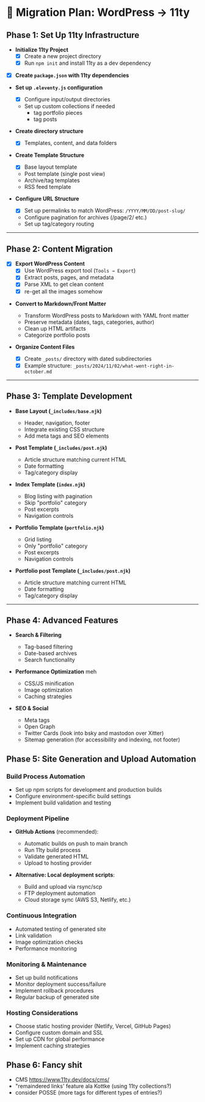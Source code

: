 # 🚀 Migration Plan: WordPress → 11ty

## Phase 1: Set Up 11ty Infrastructure

- **Initialize 11ty Project**
  -[x] Create a new project directory
  -[x] Run `npm init` and install 11ty as a dev dependency
-[x] **Create `package.json` with 11ty dependencies**
- **Set up `.eleventy.js` configuration**
  -[x] Configure input/output directories
  - Set up custom collections if needed
    - tag portfolio pieces
    - tag posts
- **Create directory structure**
  -[x] Templates, content, and data folders

- **Create Template Structure**
  -[x] Base layout template
  - Post template (single post view)
  - Archive/tag templates
  - RSS feed template

- **Configure URL Structure**
  -[x] Set up permalinks to match WordPress: `/YYYY/MM/DD/post-slug/`
  - Configure pagination for archives (/page/2/ etc.)
  - Set up tag/category routing

---

## Phase 2: Content Migration

-[x] **Export WordPress Content**
  -[x] Use WordPress export tool (`Tools → Export`)
  -[x] Extract posts, pages, and metadata
  -[x] Parse XML to get clean content
  -[x] re-get all the images somehow

- **Convert to Markdown/Front Matter**
  - Transform WordPress posts to Markdown with YAML front matter
  - Preserve metadata (dates, tags, categories, author)
  - Clean up HTML artifacts
  - Categorize portfolio posts

- **Organize Content Files**
  -[x] Create `_posts/` directory with dated subdirectories
  -[x] Example structure: `_posts/2024/11/02/what-went-right-in-october.md`

---

## Phase 3: Template Development

- **Base Layout (`_includes/base.njk`)**
  - Header, navigation, footer
  - Integrate existing CSS structure
  - Add meta tags and SEO elements

- **Post Template (`_includes/post.njk`)**
  - Article structure matching current HTML
  - Date formatting
  - Tag/category display

- **Index Template (`index.njk`)**
  - Blog listing with pagination
  - Skip "portfolio" category
  - Post excerpts
  - Navigation controls

- **Portfolio Template (`portfolio.njk`)**
  - Grid listing
  - Only "portfolio" category
  - Post excerpts
  - Navigation controls

- **Portfolio post Template (`_includes/post.njk`)**
  - Article structure matching current HTML
  - Date formatting
  - Tag/category display

---

## Phase 4: Advanced Features

- **Search & Filtering**
  - Tag-based filtering
  - Date-based archives
  - Search functionality

- **Performance Optimization** meh
  - CSS/JS minification
  - Image optimization
  - Caching strategies

- **SEO & Social**
  - Meta tags
  - Open Graph
  - Twitter Cards (look into bsky and mastodon over Xitter)
  - Sitemap generation (for accessibility and indexing, not footer)

## Phase 5: Site Generation and Upload Automation

### Build Process Automation
- Set up npm scripts for development and production builds
- Configure environment-specific build settings
- Implement build validation and testing

### Deployment Pipeline
- **GitHub Actions** (recommended):
  - Automatic builds on push to main branch
  - Run 11ty build process
  - Validate generated HTML
  - Upload to hosting provider
  
- **Alternative: Local deployment scripts**:
  - Build and upload via rsync/scp
  - FTP deployment automation
  - Cloud storage sync (AWS S3, Netlify, etc.)

### Continuous Integration
- Automated testing of generated site
- Link validation
- Image optimization checks
- Performance monitoring

### Monitoring & Maintenance
- Set up build notifications
- Monitor deployment success/failure
- Implement rollback procedures
- Regular backup of generated site

### Hosting Considerations
- Choose static hosting provider (Netlify, Vercel, GitHub Pages)
- Configure custom domain and SSL
- Set up CDN for global performance
- Implement caching strategies

## Phase 6: Fancy shit
- CMS https://www.11ty.dev/docs/cms/
- "remaindered links' feature ala Kottke (using 11ty collections?)
- consider POSSE (more tags for different types of entries?)
